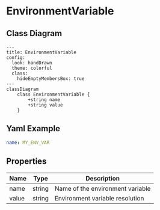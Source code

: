 # EnvironmentVariable

## Class Diagram

```mermaid
---
title: EnvironmentVariable
config:
  look: handDrawn
  theme: colorful
  class:
    hideEmptyMembersBox: true
---
classDiagram
    class EnvironmentVariable {
        +string name
        +string value
    }
```

## Yaml Example

```yaml
name: MY_ENV_VAR

```

## Properties

| Name | Type | Description |
| ---- | ---- | ----------- |
| name | string | Name of the environment variable  |
| value | string | Environment variable resolution  |
